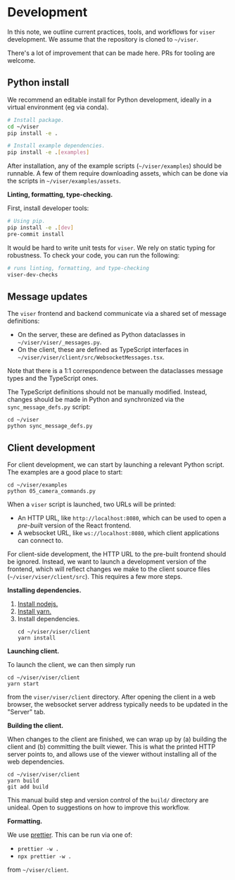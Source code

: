 # Development

In this note, we outline current practices, tools, and workflows for `viser`
development. We assume that the repository is cloned to `~/viser`.

There's a lot of improvement that can be made here. PRs for tooling are welcome.

## Python install

We recommend an editable install for Python development, ideally in a virtual
environment (eg via conda).

```bash
# Install package.
cd ~/viser
pip install -e .

# Install example dependencies.
pip install -e .[examples]
```

After installation, any of the example scripts (`~/viser/examples`) should be
runnable. A few of them require downloading assets, which can be done via the
scripts in `~/viser/examples/assets`.

**Linting, formatting, type-checking.**

First, install developer tools:

```bash
# Using pip.
pip install -e .[dev]
pre-commit install
```

It would be hard to write unit tests for `viser`. We rely on static typing for
robustness. To check your code, you can run the following:

```bash
# runs linting, formatting, and type-checking
viser-dev-checks
```

## Message updates

The `viser` frontend and backend communicate via a shared set of message
definitions:

- On the server, these are defined as Python dataclasses in
  `~/viser/viser/_messages.py`.
- On the client, these are defined as TypeScript interfaces in
  `~/viser/viser/client/src/WebsocketMessages.tsx`.

Note that there is a 1:1 correspondence between the dataclasses message types
and the TypeScript ones.

The TypeScript definitions should not be manually modified. Instead, changes
should be made in Python and synchronized via the `sync_message_defs.py` script:

```
cd ~/viser
python sync_message_defs.py
```

## Client development

For client development, we can start by launching a relevant Python script. The
examples are a good place to start:

```
cd ~/viser/examples
python 05_camera_commands.py
```

When a `viser` script is launched, two URLs will be printed:

- An HTTP URL, like `http://localhost:8080`, which can be used to open a
  _pre-built_ version of the React frontend.
- A websocket URL, like `ws://localhost:8080`, which client applications can
  connect to.

For client-side development, the HTTP URL to the pre-built frontend should be
ignored. Instead, we want to launch a development version of the frontend, which
will reflect changes we make to the client source files
(`~/viser/viser/client/src`). This requires a few more steps.

**Installing dependencies.**

1. [Install nodejs.](https://nodejs.dev/en/download/package-manager)
2. [Install yarn.](https://yarnpkg.com/getting-started/install)
3. Install dependencies.
   ```
   cd ~/viser/viser/client
   yarn install
   ```

**Launching client.**

To launch the client, we can then simply run

```
cd ~/viser/viser/client
yarn start
```

from the `viser/viser/client` directory. After opening the client in a web
browser, the websocket server address typically needs to be updated in the
"Server" tab.

**Building the client.**

When changes to the client are finished, we can wrap up by (a) building the
client and (b) committing the built viewer. This is what the printed HTTP server
points to, and allows use of the viewer without installing all of the web
dependencies.

```
cd ~/viser/viser/client
yarn build
git add build
```

This manual build step and version control of the `build/` directory are
unideal. Open to suggestions on how to improve this workflow.

**Formatting.**

We use [prettier](https://prettier.io/docs/en/install.html). This can be run via
one of:

- `prettier -w .`
- `npx prettier -w .`

from `~/viser/client`.
